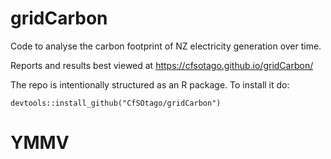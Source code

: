 # gridCarbon
Code to analyse the carbon footprint of NZ electricity generation over time.

Reports and results best viewed at https://cfsotago.github.io/gridCarbon/

The repo is intentionally structured as an R package. To install it do:

`devtools::install_github("CfSOtago/gridCarbon")`

# YMMV
